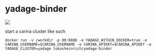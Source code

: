 # yadage-binder

[![](https://badge.imagelayers.io/lukasheinrich/yadage-binder:latest.svg)](https://imagelayers.io/?images=lukasheinrich/yadage-binder:latest 'Get your own badge on imagelayers.io')

start a carina cluster like such

    docker run -v /workdir -p 80:8888 -e YADAGE_WITHIN_DOCKER=true -e CARINA_USERNAME=$CARINA_USERNAME -e CARINA_APIKEY=$CARINA_APIKEY -e YADAGE_CLUSTER=yadage lukasheinrich/yadage-binder
